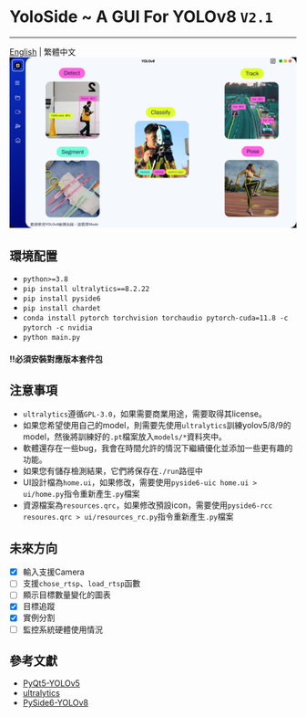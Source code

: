 # YoloSide ~ A GUI For YOLOv8 `V2.1`
---
[English](./README.md) | 繁體中文
![](preview.png)

## 環境配置
- `python>=3.8`
- `pip install ultralytics==8.2.22`
- `pip install pyside6`
- `pip install chardet`
- `conda install pytorch torchvision torchaudio pytorch-cuda=11.8 -c pytorch -c nvidia`
- `python main.py`

#### !!必須安裝對應版本套件包

## 注意事項
- `ultralytics`遵循`GPL-3.0`，如果需要商業用途，需要取得其license。
- 如果您希望使用自己的model，則需要先使用`ultralytics`訓練yolov5/8/9的model，然後將訓練好的`.pt`檔案放入`models/*`資料夾中。
- 軟體還存在一些bug，我會在時間允許的情況下繼續優化並添加一些更有趣的功能。
- 如果您有儲存檢測結果，它們將保存在`./run`路徑中
- UI設計檔為`home.ui`，如果修改，需要使用`pyside6-uic home.ui > ui/home.py`指令重新產生`.py`檔案
- 資源檔案為`resources.qrc`，如果修改預設icon，需要使用`pyside6-rcc resoures.qrc > ui/resources_rc.py`指令重新產生`.py`檔案

## 未來方向
- [x] 輸入支援Camera
- [ ] 支援`chose_rtsp`、`load_rtsp`函數
- [ ] 顯示目標數量變化的圖表
- [x] 目標追蹤
- [x] 實例分割
- [ ] 監控系統硬體使用情況

## 參考文獻
- [PyQt5-YOLOv5](https://github.com/Javacr/PyQt5-YOLOv5)
- [ultralytics](https://github.com/ultralytics/ultralytics)
- [PySide6-YOLOv8](https://github.com/Jai-wei/YOLOv8-PySide6-GUI/tree/main)
